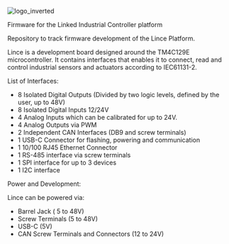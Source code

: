 ![logo_inverted](https://github.com/jmotp/lince/assets/12650512/22e1eef5-df80-4261-b1af-a147acbc27b6)

Firmware for the Linked Industrial Controller platform

Repository to track firmware development of the Lince Platform. 

Lince is a development board designed around the TM4C129E microcontroller. It contains interfaces that enables it to connect, read and control industrial sensors and actuators according to IEC61131-2.

List of Interfaces: 

- 8 Isolated Digital Outputs (Divided by two logic levels, defined by the user, up to 48V)
- 8 Isolated Digital Inputs 12/24V
- 4 Analog Inputs which can be calibrated for up to 24V.
- 4 Analog Outputs via PWM
- 2 Independent CAN Interfaces (DB9 and screw terminals)
- 1 USB-C Connector for flashing, powering and communication
- 1 10/100 RJ45 Ethernet Connector 
- 1 RS-485 interface via screw terminals
- 1 SPI interface for up to 3 devices
- 1 I2C interface

Power and Development:

Lince can be powered via:
- Barrel Jack ( 5 to 48V)
- Screw Terminals (5 to 48V)
- USB-C (5V)
- CAN Screw Terminals and Connectors (12 to 24V)




